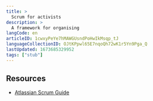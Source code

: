 ```yaml
---
title: >
  Scrum for activists
description: >
  A framework for organising
langCode: en
articleID: 1cwxyPeYe7hMAWGUsndPoHwIkMsqp_tJ
languageCollectionID: OJtKPpwl65E7nqoQh72wK1r5Yn9Pga_Q
lastUpdated: 1673685329952
tags: ["stub"]
---
```


## Resources

-   [Atlassian Scrum Guide](https://www.atlassian.com/agile/scrum)